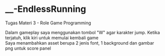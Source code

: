 # __-EndlessRunning
Tugas Materi 3 - Role Game Programming 

Dalam gameplay saya menggunakan tombol "W" agar karakter jump.
Ketika terjatuh, klik kiri untuk memulai kembali game  
Saya menambahkan asset berupa 2 jenis font, 1 background dan gambar png untuk score panel
